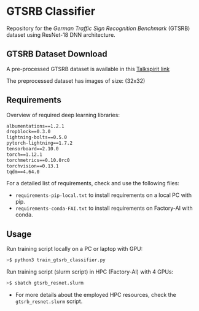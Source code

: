 # GTSRB Classifier

Repository for the _German Traffic Sign Recognition Benchmark_ (GTSRB) dataset using ResNet-18 DNN architecture.

## GTSRB Dataset Download
A pre-processed GTSRB dataset is available in this [Talkspirit link](https://cea.talkspirit.com/#/l/permalink/drive/6443269a12d91f3cab7e05ef)

The preprocessed dataset has images of size: (32x32)

## Requirements

Overview of required deep learning libraries:

```txt
albumentations==1.2.1
dropblock==0.3.0
lightning-bolts==0.5.0
pytorch-lightning==1.7.2
tensorboard==2.10.0
torch==1.12.1
torchmetrics==0.10.0rc0
torchvision==0.13.1
tqdm==4.64.0
```

For a detailed list of requirements, check and use the following files:

- `requirements-pip-local.txt` to install requirements on a local PC with pip.
- `requirements-conda-FAI.txt` to install requirements on Factory-AI with conda.


## Usage

Run training script locally on a PC or laptop with GPU:

```bash
>$ python3 train_gtsrb_classifier.py
```

Run training script (slurm script) in HPC (Factory-AI) with 4 GPUs:

```bash
>$ sbatch gtsrb_resnet.slurm
```

- For more details about the employed HPC resources, check the `gtsrb_resnet.slurm` script.